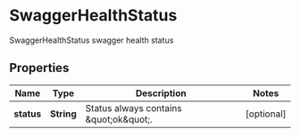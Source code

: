 

# SwaggerHealthStatus

SwaggerHealthStatus swagger health status

## Properties

Name | Type | Description | Notes
------------ | ------------- | ------------- | -------------
**status** | **String** | Status always contains \&quot;ok\&quot;. |  [optional]



